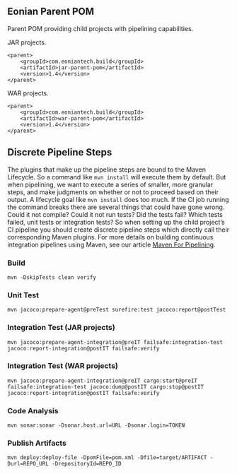 ## Eonian Parent POM
Parent POM providing child projects with pipelining capabilities.

JAR projects.
```
<parent>
    <groupId>com.eoniantech.build</groupId>
    <artifactId>jar-parent-pom</artifactId>
    <version>1.4</version>
</parent>
```

WAR projects.
```
<parent>
    <groupId>com.eoniantech.build</groupId>
    <artifactId>war-parent-pom</artifactId>
    <version>1.4</version>
</parent>
```

## Discrete Pipeline Steps
The plugins that make up the pipeline steps are bound to the Maven Lifecycle. So a command like `mvn install` will execute them by default. But when pipelining, we want to execute a series of smaller, more granular steps, and make judgments on whether or not to proceed based on their output. A lifecycle goal like `mvn install` does too much. If the CI job running the command breaks there are several things that could have gone wrong. Could it not compile? Could it not run tests? Did the tests fail? Which tests failed, unit tests or integration tests? So when setting up the child project’s CI pipeline you should create discrete pipeline steps which directly call their corresponding Maven plugins. For more details on building continuous integration pipelines using Maven, see our article <a href="https://medium.com/eonian-technologies/maven-for-pipelining-part-1-8b850d10a7ee" target="_blank">Maven For Pipelining</a>.

### Build
```
mvn -DskipTests clean verify
```

### Unit Test
```
mvn jacoco:prepare-agent@preTest surefire:test jacoco:report@postTest
```

### Integration Test (JAR projects)
```
mvn jacoco:prepare-agent-integration@preIT failsafe:integration-test jacoco:report-integration@postIT failsafe:verify
```

### Integration Test (WAR projects)
```
mvn jacoco:prepare-agent-integration@preIT cargo:start@preIT failsafe:integration-test jacoco:dump@postIT cargo:stop@postIT jacoco:report-integration@postIT failsafe:verify
```

### Code Analysis
```
mvn sonar:sonar -Dsonar.host.url=URL -Dsonar.login=TOKEN 
```

### Publish Artifacts
```
mvn deploy:deploy-file -DpomFile=pom.xml -Dfile=target/ARTIFACT -Durl=REPO_URL -DrepositoryId=REPO_ID
```
